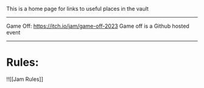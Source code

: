 This is a home page for links to useful places in the vault

---

Game Off: https://itch.io/jam/game-off-2023
Game off is a Github hosted event



---
# Rules:
!![[Jam Rules]]

